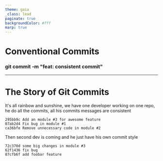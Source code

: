 ```yaml
---
theme: gaia
_class: lead
paginate: true
backgroundColor: #fff
marp: true
---
```


# Conventional Commits
### **git commit -m  "feat: consistent commit"**

---

# The Story of Git Commits

It's all rainbow and sunshine, we have one developer working on one repo, he do all the commits, all his commits messages are consistent

```
295bb9c Add an module #3 for awesome feature
07ab2d4 Fix bug in module #1
ca36bfe Remove unnecessary code in module #2
```

Then second dev is coming and he just have his own commit style
```
72c370d some big changes in module #3
62f1436 fix bug
87cfb6f add foobar feature
```


